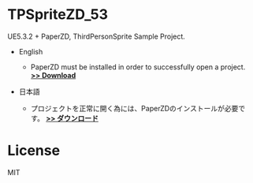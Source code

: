 # TPSpriteZD_53
UE5.3.2 + PaperZD, ThirdPersonSprite Sample Project.

- English
   - PaperZD must be installed in order to successfully open a project. [**>> Download**](https://www.unrealengine.com/marketplace/en-US/product/paperzd)

- 日本語
  - プロジェクトを正常に開く為には、PaperZDのインストールが必要です。 [**>> ダウンロード**](https://www.unrealengine.com/marketplace/en-US/product/paperzd)

# License
MIT
